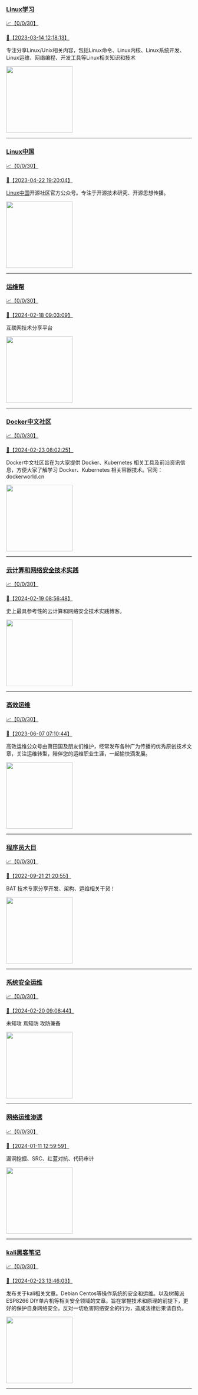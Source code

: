 
### [Linux学习](http://wechat.doonsec.com/wechat_echarts/?biz=MzI4MDEwNzAzNg==)

[:chart_with_upwards_trend:【0/0/30】](http://wechat.doonsec.com/wechat_echarts/?biz=MzI4MDEwNzAzNg==)

[:camera_flash:【2023-03-14 12:18:13】](https://mp.weixin.qq.com/s?__biz=MzI4MDEwNzAzNg==&mid=2649460110&idx=2&sn=d76412a9e0687ffe50c359ea4332a1a2&chksm=f3a2acfdc4d525ebb2f44288f886f46ce16507e0305ee1fcc74cb305757dd68610e87f461665&scene=27#wechat_redirect)

专注分享Linux/Unix相关内容，包括Linux命令、Linux内核、Linux系统开发、Linux运维、网络编程、开发工具等Linux相关知识和技术

<img align="top" width="180" src="http://open.weixin.qq.com/qr/code?username=gh_cb990d3ccd5f" alt="" />

---


### [Linux中国](http://wechat.doonsec.com/wechat_echarts/?biz=MjM5NjQ4MjYwMQ==)

[:chart_with_upwards_trend:【0/0/30】](http://wechat.doonsec.com/wechat_echarts/?biz=MjM5NjQ4MjYwMQ==)

[:camera_flash:【2023-04-22 19:20:04】](https://mp.weixin.qq.com/s?__biz=MjM5NjQ4MjYwMQ==&mid=2664678930&idx=3&sn=e1cd00ae476511afb34f4785124fb41a&chksm=bdcffd548ab87442b492af73b3af4e275b5439bd53b739798b806ed6947ab03e47e8efbe9a59&scene=27#wechat_redirect)

[Linux中国](https://linux.cn/)开源社区官方公众号。专注于开源技术研究、开源思想传播。

<img align="top" width="180" src="http://open.weixin.qq.com/qr/code?username=gh_52ef55f8adfd" alt="" />

---


### [运维帮](http://wechat.doonsec.com/wechat_echarts/?biz=MzA3MzYwNjQ3NA==)

[:chart_with_upwards_trend:【0/0/30】](http://wechat.doonsec.com/wechat_echarts/?biz=MzA3MzYwNjQ3NA==)

[:camera_flash:【2024-02-18 09:03:09】](https://mp.weixin.qq.com/s?__biz=MzA3MzYwNjQ3NA==&mid=2651301313&idx=1&sn=968508c3084bed86c1b0c8d4bce6a3a1&chksm=85ebcac81642718a0c3c2c361b768b105d9da662e5f0b4c95688fe2b72f67a15bec76d2a0a1c&scene=27&key=fb4f774344962fc8e2d80e64f4d14d94c3879f22f0b45119bc561ae3d07d6fb5b6090577c728e06a1335e3fea842beb500c07cb68e189ad3ea6f6de441e40a2139836e78c1e189f8cb6769843f7b4522255422061808935f82830bf46e04cfb9b527ed162d22f5cf508d949aa6b98ead912c271f6c80b08f4779845468421007&ascene=0&uin=MzgxODQ4MjMz&devicetype=Windows+10+x64&version=63090819&lang=zh_CN&countrycode=GY&exportkey=n_ChQIAhIQ557o9J9cIyZDi2FnqH0XsxLgAQIE97dBBAEAAAAAAEtiKoCZqlcAAAAOpnltbLcz9gKNyK89dVj0NFy1J8wo2Gz5mdEjz142iFhMRT0HywWtMCUI8DRKX8i2CSLXyTuENhkUVKOqmHan%2FZ8Ur51Jiehzj2wWKMeqZvBRnSPfHHRTh9xHBRFnudO%2FIKoHBzxF2iv%2BLYGaEFHYfTfIb9O1pDBKa9xWpYXh5TKDJ99f7v67Kr72T57otxpWJYv3m152Q8rUBEAzZoeagNXbhTKmz5bOLHQolbuZDtJxubJDHI%2F12l4uZWxT9%2F7c1T0PA5KzEL9s&acctmode=0&pass_ticket=4WGrP8KQEhTm3hIaEj7UZ5%2F5wRmsbxUGPnmGk4r%2BRD8j5lTNm0B%2Bgsd5Yjc3dO%2F9zEnffNkp4GrgiPPbtNE9Bw%3D%3D&wx_header=1&scene=27#wechat_redirect)

互联网技术分享平台

<img align="top" width="180" src="http://open.weixin.qq.com/qr/code?username=gh_445a39329cd8" alt="" />

---


### [Docker中文社区](http://wechat.doonsec.com/wechat_echarts/?biz=MzI1NzI5NDM4Mw==)

[:chart_with_upwards_trend:【0/0/30】](http://wechat.doonsec.com/wechat_echarts/?biz=MzI1NzI5NDM4Mw==)

[:camera_flash:【2024-02-23 08:02:25】](https://mp.weixin.qq.com/s?__biz=MzI1NzI5NDM4Mw==&mid=2247496888&idx=1&sn=20dc5cc8dff61a4345040f8b679dd82d&chksm=eba1cf28d7922f8e7897092ce58fede7d4db77a51928a69c3b823471b60f2a82cfb05d3df152&scene=27&key=200f9e9e1b7be3f4a49fc35516d0252c9441d5463a1bd6022c00456feb90b77a62c09e0100605698e3391d207415292e7bfaced9f76fa6165273558dfb37e73192a17b8e3072626f20e5f0c2d124a8d3225fabc88ba7a5f63a8d204b99e188ed4277982f6c242a6865933af3e3ed1600832c862cfdbb56686bfa20520e7fcf14&ascene=15&uin=NTY2NTA4NjQ%3D&devicetype=Windows+10+x64&version=63060012&lang=zh_CN&session_us=gh_c57275954216&countrycode=AL&exportkey=n_ChQIAhIQqX0xvew5g2lUXd9jqavuIRLuAQIE97dBBAEAAAAAAK8FBN%2Far7EAAAAOpnltbLcz9gKNyK89dVj0HrHb5X18orKYiJKbNN8LFNlMfviqG%2BGv%2FDn5i2jYm42iUedBAC7Y7mjE0Fd1YS3txIXO0iiTUgjFSbQktGc4Yj%2FG0Z01Ekc217OyHPZPneCu%2BkrIScUuMJbEnXRwtllWal%2F0Q5Zs3E1KEQAUsA0teqr3zWIQH0v3OBik0YnzPPmORzqRwB%2FQIyHXkBkhn8Ls0m%2BYyLxlMb4iD3QWExcFKnZs0WECGmfaYB8oNBhz2n4R9t%2Bqdntz8B4oXGYm0TLEdv6r4IlZrOY%3D&acctmode=0&pass_ticket=V6lQ6GHq5VGBpI1kWS7%2FWH7NirwzDbxDEi%2BBqxA%2FwyGM2HdXqtvuQme%2FHEi03UhvskYf8xO8KgC66vL%2FCFezHA%3D%3D&wx_header=0&fontgear=2&scene=27#wechat_redirect)

Docker中文社区旨在为大家提供 Docker、Kubernetes 相关工具及前沿资讯信息，方便大家了解学习 Docker、Kubernetes 相关容器技术。官网：dockerworld.cn

<img align="top" width="180" src="http://open.weixin.qq.com/qr/code?username=gh_8620cb9f61a5" alt="" />

---


### [云计算和网络安全技术实践](http://wechat.doonsec.com/wechat_echarts/?biz=MzA3MjM5MDc2Nw==)

[:chart_with_upwards_trend:【0/0/30】](http://wechat.doonsec.com/wechat_echarts/?biz=MzA3MjM5MDc2Nw==)

[:camera_flash:【2024-02-19 08:56:48】](https://mp.weixin.qq.com/s?__biz=MzA3MjM5MDc2Nw==&mid=2650748239&idx=1&sn=bba90f8f8178f34f5fdb9479d838cf27&chksm=8672a9e66188f207170c18b68e4e4c3cb2df93536d38e8c523b471a5d7cec2f5642fe4ded681&scene=27&key=d97ff789397cf58d989c1c707e1d138747ad3f335a69c3afe89d72c56df22cb28609af4b1e33b177bb12425bfabd43423f94f9dc547a9d7fa11e968111e73191ce6a49cab8b22516ed5c7e686650fb6e6dc7ef2f1b7e37dfc85bf11f914a50c73efc928abadb27eafdd8e9d5bd96e78881fb113654c00c1d8f6f79520481463d&ascene=15&uin=NTY2NTA4NjQ%3D&devicetype=Windows+10+x64&version=63060012&lang=zh_CN&session_us=gh_4bda7b44c1e3&countrycode=AL&exportkey=n_ChQIAhIQLkdrt%2BSWvNQIMJL3MCyl8BLuAQIE97dBBAEAAAAAAG3OMxzJ7dQAAAAOpnltbLcz9gKNyK89dVj04JRMKNH60Kx9fiqk2pMtZRrYIcEn77jxZjZjxs4M9iWuFAf%2BmLFmIcrZrfCNwOdIM58a35qKV4YeWDZbLOVYiiY%2Fhd9j4MbGF7QtyfDW5icRjKExeOfAFaIpPazaOVxo6RIe1umtWwwYrGH58GJYa%2Fj3qKMcgBadAH6YLAbcsY0A5ib37y6T8%2Bzrvoj15OI31YCZZ%2BoNWyePl8jEiTob61rKi%2F5NHFGXSKc2reoYcT4OL5ezw1EcB89nO7NwY9ZNLgIfkOVZEcY%3D&acctmode=0&pass_ticket=Gjx%2FjkDMD7v%2BkzhpUGe7vmB19OAAmXNPyulbZW8fibkl%2Bt4CQujWqYCuovxwAi4S%2F4KwNH7rQcGIiBAuioNaOg%3D%3D&wx_header=0&fontgear=2&scene=27#wechat_redirect)

史上最具参考性的云计算和网络安全技术实践博客。

<img align="top" width="180" src="http://open.weixin.qq.com/qr/code?username=gh_34d6b0cb5633" alt="" />

---


### [高效运维](http://wechat.doonsec.com/wechat_echarts/?biz=MzA4Nzg5Nzc5OA==)

[:chart_with_upwards_trend:【0/0/30】](http://wechat.doonsec.com/wechat_echarts/?biz=MzA4Nzg5Nzc5OA==)

[:camera_flash:【2023-06-07 07:10:44】](https://mp.weixin.qq.com/s?__biz=MzA4Nzg5Nzc5OA==&mid=2651734637&idx=4&sn=2e47f69f965e98f599fed75ddb3837ef&chksm=8bc881c4bcbf08d2df71b5670c0499709a5281229287b15d178de64108ac464cd1f023287884&scene=27#wechat_redirect)

高效运维公众号由萧田国及朋友们维护，经常发布各种广为传播的优秀原创技术文章，关注运维转型，陪伴您的运维职业生涯，一起愉快滴发展。

<img align="top" width="180" src="http://open.weixin.qq.com/qr/code?username=gh_0fdeda7cb50a" alt="" />

---


### [程序员大目](http://wechat.doonsec.com/wechat_echarts/?biz=MzI4ODQ3NjE2OA==)

[:chart_with_upwards_trend:【0/0/30】](http://wechat.doonsec.com/wechat_echarts/?biz=MzI4ODQ3NjE2OA==)

[:camera_flash:【2022-09-21 21:20:55】](https://mp.weixin.qq.com/s?__biz=MzI4ODQ3NjE2OA==&mid=2247500356&idx=1&sn=69754a844e3a51a5427a0efec6aa45bd&chksm=ec3f5f23db48d6353810ef9157baf1fc90adbd884423aba73bd00450e5e6777e6e46dbe30489&scene=27&key=512fb80aa4f22d2a8ac8a7af6059d9b697eaef75ed0476d4690fc363cab93d636f7775d20d20fd3b1cd8bc051e62783ef79a2497a6b927846f0446f0af1324426177ebc087d480f11223e6aa409b2a26ab3d9ac220856bd51003dc89dc5306590dc812175fea69cf84266821b6f428181384d29a2d5a699f58c3d897ce4f980a&ascene=15&uin=MTA3Mzc3OTIzNQ%3D%3D&devicetype=Windows+Server+2016+x64&version=63070517&lang=zh_CN&session_us=gh_5f81484d311e&exportkey=AfaIj87lbeDD6CwHew4i%2FSM%3D&acctmode=0&pass_ticket=nP6spRM8hMyiazMifMuFetRdSji3u6F4iU1PoNglFE6zGbwDRWX%2F4QyvCBMQQBay&wx_header=0&fontgear=2&scene=27#wechat_redirect)

BAT 技术专家分享开发、架构、运维相关干货！

<img align="top" width="180" src="http://open.weixin.qq.com/qr/code?username=gh_e6849e368b5f" alt="" />

---


### [系统安全运维](http://wechat.doonsec.com/wechat_echarts/?biz=Mzk0NjE0NDc5OQ==)

[:chart_with_upwards_trend:【0/0/30】](http://wechat.doonsec.com/wechat_echarts/?biz=Mzk0NjE0NDc5OQ==)

[:camera_flash:【2024-02-20 09:08:44】](https://mp.weixin.qq.com/s?__biz=Mzk0NjE0NDc5OQ==&mid=2247522857&idx=1&sn=79cb430ffab8f78853de510280abdcc9&chksm=c20dea91e606bf307567fd8ed0a0891ef8a321a90d641acf8da0812ab05f71da12bce447a214&scene=27&key=b4b838b4b33bd7f712def53396fe4baefec02a5ac1f0b6342e80bd61fe6a6d196bf4973dedb31d75bf80db88da34e4e9f101cc2e07b7aaa12014a982b4b791b0e5273426582e454fa8037216b9c21c061b271d4f1e448798ac2f012f70b87f54b30d309695568ca9165563cfeb7c9a313d9141239dc76e875d87e9d3933b4789&ascene=0&uin=MzgxODQ4MjMz&devicetype=Windows+10+x64&version=63090819&lang=zh_CN&countrycode=GY&exportkey=n_ChQIAhIQQ7zaj6b6JvPVgAuyHjOrrBLgAQIE97dBBAEAAAAAALAEJXXIB5MAAAAOpnltbLcz9gKNyK89dVj0EfFGerLoFs9Ai0BqjmB0Up5UfaF1vP3T%2Bv7w2KI0MKgaW%2BVBIJahGvafVrjE322beF%2FPvv1BW6m2RhhRm9YjlJBxNLb9RBs7ZZ6ykBlxBSom8uwKg2DI6JpAGD0VvmdH3sYDsrSD0Gex%2F3VIgWnoGt9%2BDlYFURULHdE3sc7uT6Q%2FvT3NYzhDhe2H%2B%2BqmPuMd%2FdLY41cdR%2BbMtf3LWAhZSkBd4hCYtrM8JtZrNjQMY8sTlWVHGG06hVvd&acctmode=0&pass_ticket=sEkqpVU5jad008174CFo5Bc9F8Ny2kj3yaB%2FM37L6x2g3AN8go2L1tWbEY9SVm3A1WUfkZ2kPIGZUpjw6THTRg%3D%3D&wx_header=1&scene=27#wechat_redirect)

未知攻 焉知防 攻防兼备

<img align="top" width="180" src="http://open.weixin.qq.com/qr/code?username=gh_2c298b630170" alt="" />

---


### [网络运维渗透](http://wechat.doonsec.com/wechat_echarts/?biz=MzA3MjMxODUwNg==)

[:chart_with_upwards_trend:【0/0/30】](http://wechat.doonsec.com/wechat_echarts/?biz=MzA3MjMxODUwNg==)

[:camera_flash:【2024-01-11 12:59:59】](https://mp.weixin.qq.com/s?__biz=MzA3MjMxODUwNg==&mid=2247486338&idx=1&sn=a3c369eb24d1c8e08490f3942159dd64&chksm=9eac6448f21ee9b026eef6f33120562027b8176e695d02156453d395d62a7119a00be69eed7e&scene=27#wechat_redirect)

漏洞挖掘、SRC、红蓝对抗、代码审计

<img align="top" width="180" src="http://open.weixin.qq.com/qr/code?username=gh_304f5239b3b0" alt="" />

---


### [kali黑客笔记](http://wechat.doonsec.com/wechat_echarts/?biz=MzkxMzIwNTY1OA==)

[:chart_with_upwards_trend:【0/0/30】](http://wechat.doonsec.com/wechat_echarts/?biz=MzkxMzIwNTY1OA==)

[:camera_flash:【2024-02-23 13:46:03】](https://mp.weixin.qq.com/s?__biz=MzkxMzIwNTY1OA==&mid=2247503297&idx=1&sn=8599719179b38c1d812ac976b7edbbfe&chksm=c0166aa112e38d205a0f3e48bc79e15fa7079cc22f2a7584816d050a73e410407c598b665ce8&scene=27&key=978d8ac09b04f41649552f9710986e0f4419a9dccaf7425c487dba098b1873b9e33f6f6d3b57bb293d7052398a286c1c527156f1fe2c015fcf90b3d38a56bdd0c0e63ad30d0beb5109db9aa2914b383890b05545e393f0901439f4246bb49d40a14579ade96eb4534749280c80d636ee8bdc9ae981f6f6d55d8dffd7c66c7b50&ascene=15&uin=NTY2NTA4NjQ%3D&devicetype=Windows+10+x64&version=63060012&lang=zh_CN&session_us=gh_a93c0179ba54&countrycode=AL&exportkey=n_ChQIAhIQND6XYypaFLsKaXLIn9HN%2BBLuAQIE97dBBAEAAAAAAKXbMxQAHF8AAAAOpnltbLcz9gKNyK89dVj0qQdHTZkaaEe8bJYAYEplfjLZyVPfalsD2YIfyi3qIX9U5hMGBJVM7V2dwMV3niaq22t5qr3Gxa1NP8XBfdyvbWsQ1mK1wklNx1Omjl0oYD%2Fw%2F%2B5yHZHEiX%2Fd%2Fb%2Bt8x9lP7ltKj0tQ1NNpqSgca7AxOfdRzvw93uVnTx9STjwanl9%2F%2B62iF%2BTnFxdx5cxyfWAlQXW8hoEws0qF25O5s5L3n0cA%2FC9JFzWr7tE7zJ5nciGZFnPlw0xYhEo42CL90inpR%2FFQ7Fw1B0%3D&acctmode=0&pass_ticket=V6lQ6GHq5VGBpI1kWS7%2FWH7NirwzDbxDEi%2BBqxA%2FwyExfrUys9NWHqedw%2Fj1HdIHpENoGASaVGqVhzN%2B4l%2BiLw%3D%3D&wx_header=0&fontgear=2&scene=27#wechat_redirect)

发布关于kali相关文章。Debian Centos等操作系统的安全和运维。以及树莓派 ESP8266 DIY单片机等相关安全领域的文章。旨在掌握技术和原理的前提下，更好的保护自身网络安全。反对一切危害网络安全的行为，造成法律后果请自负。

<img align="top" width="180" src="http://open.weixin.qq.com/qr/code?username=gh_fbcaf351ddc1" alt="" />

---

